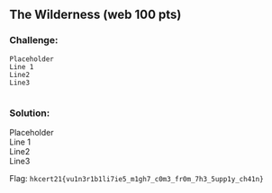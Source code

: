 ## The Wilderness (web 100 pts)  
### Challenge:  
```
Placeholder    
Line 1    
Line2    
Line3    
  
```
  
### Solution:  
Placeholder    
Line 1    
Line2    
Line3    
  
  
Flag: `hkcert21{vu1n3r1b1li7ie5_m1gh7_c0m3_fr0m_7h3_5upp1y_ch41n}`  
  
